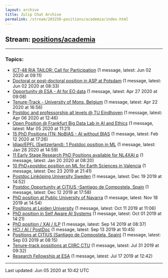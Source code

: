 ```yaml
---
layout: archive
title: Zulip Chat Archive
permalink: /stream/203258-positions/academia/index.html
---
```


## Stream: [positions/academia](https://claire4ai.github.io/archive/stream/203258-positions/academia/index.html)
---

### Topics:

* [ICT-48 RIA TAILOR: Call for Participation](topic/ICT-48.20RIA.20TAILOR.3A.20Call.20for.20Participation.html) (1 message, latest: Jun 02 2020 at 09:11)
* [Doctoral or post-doctoral position in ASP at Potsdam](topic/Doctoral.20or.20post-doctoral.20position.20in.20ASP.20at.20Potsdam.html) (1 message, latest: Jun 02 2020 at 08:33)
* [Opportunity @ ESA - AI for EO data](topic/Opportunity.20.40.20ESA.20-.20AI.20for.20EO.20data.html) (1 message, latest: Apr 27 2020 at 09:08)
* [Tenure-Track  -  University of Mons, Belgium](topic/Tenure-Track.20.20-.20.20University.20of.20Mons.2C.20Belgium.html) (1 message, latest: Apr 22 2020 at 16:56)
* [Postdoc and professorship all levels @ TU Eindhoven](topic/Postdoc.20and.20professorship.20all.20levels.20.40.20TU.20Eindhoven.html) (1 message, latest: Apr 06 2020 at 12:46)
* [Open Position @ Frankfurt Big Data Lab in AI and Ethics](topic/Open.20Position.20.40.20Frankfurt.20Big.20Data.20Lab.20in.20AI.20and.20Ethics.html) (1 message, latest: Mar 05 2020 at 11:21)
* [15 PhD Positions  ITN: NoBIAS - AI without BIAS](topic/15.20PhD.20Positions.20.20ITN.3A.20NoBIAS.20-.20AI.20without.20BIAS.html) (1 message, latest: Feb 12 2020 at 17:26)
* [Idiap/EPFL (Switzerland): 1 Postdoc position in ML](topic/Idiap.2FEPFL.20(Switzerland).3A.201.20Postdoc.20position.20in.20ML.html) (1 message, latest: Jan 28 2020 at 14:59)
* [11 Early Stage Research PhD Positions available for NL4XAI p](topic/11.20Early.20Stage.20Research.20PhD.20Positions.20available.20for.20NL4XAI.20p.html) (1 message, latest: Jan 20 2020 at 08:20)
* [10 PhD+postdoc position on ML for Earth Sciences in Valencia](topic/10.20PhD.2Bpostdoc.20position.20on.20ML.20for.20Earth.20Sciences.20in.20Valencia.html) (1 message, latest: Dec 23 2019 at 21:41)
* [Postdoc Linköping University Sweden](topic/Postdoc.20Link.C3.B6ping.20University.20Sweden.html) (1 message, latest: Dec 19 2019 at 14:52)
* [Postdoc Opportunity at CiTIUS -Santiago de Compostela, Spain](topic/Postdoc.20Opportunity.20at.20CiTIUS.20-Santiago.20de.20Compostela.2C.20Spain.html) (1 message, latest: Dec 12 2019 at 17:58)
* [PhD position at Public University of Navarra](topic/PhD.20position.20at.20Public.20University.20of.20Navarra.html) (1 message, latest: Nov 18 2019 at 14:54)
* [Positions at Leiden University](topic/Positions.20at.20Leiden.20University.html) (1 message, latest: Oct 11 2019 at 11:06)
* [PhD position in Self Aware AI Systems](topic/PhD.20position.20in.20Self.20Aware.20AI.20Systems.html) (1 message, latest: Oct 01 2019 at 14:21)
* [PhD position / XAI / ILP](topic/PhD.20position.20.2F.20XAI.20.2F.20ILP.html) (1 message, latest: Sep 14 2019 at 08:37)
* [HCI / AI / PostDoc](topic/HCI.20.2F.20AI.20.2F.20PostDoc.html) (1 message, latest: Sep 13 2019 at 10:45)
* [Positions at CITIUS (Santiago de Compostela, Spain)](topic/Positions.20at.20CITIUS.20(Santiago.20de.20Compostela.2C.20Spain).html) (1 message, latest: Sep 03 2019 at 08:15)
* [Tenure-track possitions at CIIRC CTU](topic/Tenure-track.20possitions.20at.20CIIRC.20CTU.html) (1 message, latest: Jul 31 2019 at 09:32)
* [Research Fellowship at ESA](topic/Research.20Fellowship.20at.20ESA.html) (1 message, latest: Jul 17 2019 at 12:42)

<hr><p>Last updated: Jun 05 2020 at 10:42 UTC</p>